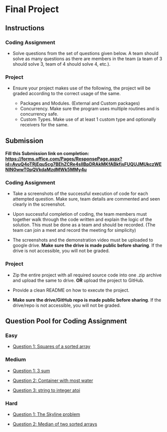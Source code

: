 Final Project
=============

Instructions
------------

### Coding Assignment

-	Solve questions from the set of questions given below. A team should solve as many questions as there are members in the team (a team of 3 should solve 3, team of 4 should solve 4, etc.).

### Project

-	Ensure your project makes use of the following, the project will be graded according to the correct usage of the same.

	-	Packages and Modules. (External and Custom packages)
	-	Concurrency. Make sure the program uses multiple routines and is concurrency safe.
	-	Custom Types. Make use of at least 1 custom type and optionally receivers for the same.

Submission
----------

#### Fill this Submission link on completion: https://forms.office.com/Pages/ResponsePage.aspx?id=AvuQ4oTRjEquScg7BEhZCRe4sIIBpDRAkMKfABkfjsFUQUJMUkczWENIN0wwT0pQVkdaMzdMWk5MMy4u

### Coding Assignment

-	Take a screenshots of the successful execution of code for each attempted question. Make sure, team details are commented and seen clearly in the screenshot.

-	Upon successful completion of coding, the team members must together walk through the code written and explain the logic of the solution. This must be done as a team and should be recorded. (The team can join a meet and record the meeting for simplicity)

-	The screenshots and the demonstration video must be uploaded to google drive. **Make sure the drive is made public before sharing**. If the drive is not accessible, you will not be graded.

### Project

-	Zip the entire project with all required source code into one .zip archive and upload the same to drive. **OR** upload the project to GitHub.

-	Provide a clean README on how to execute the project.

-	**Make sure the drive/GitHub repo is made public before sharing**. If the drive/repo is not accessible, you will not be graded.

Question Pool for Coding Assignment
-----------------------------------

### Easy

-	[Question 1: Squares of a sorted array](https://leetcode.com/problems/squares-of-a-sorted-array/)

### Medium

-	[Question 1: 3 sum](https://leetcode.com/problems/3sum/)

-	[Question 2: Container with most water](https://leetcode.com/problems/container-with-most-water/)

-	[Question 3: string to integer atoi](https://leetcode.com/problems/string-to-integer-atoi/)

### Hard

-	[Question 1: The Skyline problem](https://leetcode.com/problems/the-skyline-problem/)

-	[Question 2: Median of two sorted arrays](https://leetcode.com/problems/median-of-two-sorted-arrays/)
